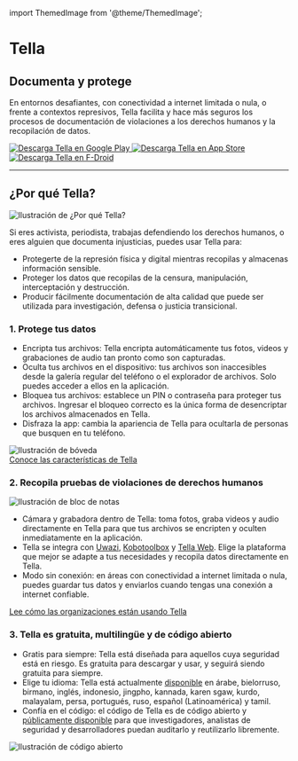 import ThemedImage from '@theme/ThemedImage';

<div id="intro">
    <div className="intro-column" id="intro-column1">
        <h1>Tella</h1>
        <h2>Documenta y protege</h2>
        <p>En entornos desafiantes, con conectividad a internet limitada o nula, o frente a contextos represivos, Tella facilita y hace más seguros los procesos de documentación de violaciones a los derechos humanos y la recopilación de datos.</p>
        <div className="download">
            <a href="https://play.google.com/store/apps/details?id=org.hzontal.tella" target="_blank">
                <img className="badge" src="img/google-play-badge.png" alt="Descarga Tella en Google Play"/>
            </a>
            <a href="https://apps.apple.com/us/app/tella-document-protect/id1598152580" target="_blank">
                <img className="badge" src="img/app-store-badge.svg" id="apple-store-badge" alt="Descarga Tella en App Store"/>
            </a>
            <a href="https://f-droid.org/packages/org.hzontal.tellaFOSS">
                <img className="badge" src="https://fdroid.gitlab.io/artwork/badge/get-it-on.png" alt="Descarga Tella en F-Droid" />
            </a>
        </div>
    </div>
    <div className="intro-column" id="intro-column2">
        <ThemedImage
            alt="Captura de pantalla de la aplicación Tella en Android. Mostrando conexiones a Tella Web Uwazi y la estructura de carpetas que muestra que dentro de Tella los usuarios pueden grabar y guardar imágenes, videos y audios de forma segura y encriptada."
            className="screen"
            sources={{
                light: 'img/home-black.svg',
                dark: 'img/home-white.svg',
              }}/>
    </div>
</div>

<hr></hr>

<div className="section">
    <h2>¿Por qué Tella?</h2>
    <div className="columns">
        <div className="column" id="section-column1">
            <img className="home-illustrations" src="img/why-tella.png" alt="Ilustración de ¿Por qué Tella?" />
        </div>
        <div className="column" id="section-column2">
            <p>Si eres activista, periodista, trabajas defendiendo los derechos humanos, o eres alguien que documenta injusticias, puedes usar Tella para:</p>
            <ul>
                <li><span className="emphasis">Protegerte</span> de la represión física y digital mientras recopilas y almacenas información sensible.</li>
                <li><span className="emphasis">Proteger los datos que recopilas</span> de la censura, manipulación, interceptación y destrucción.</li>
                <li><span className="emphasis">Producir fácilmente documentación de alta calidad</span> que puede ser utilizada para investigación, defensa o justicia transicional.</li>
            </ul>
        </div>
    </div>
</div>

<div className="section">
    <h3>1. Protege tus datos</h3>
    <div className="columns">
        <div className="column" id="section-column1">
            <ul>
                <li><span className="emphasis">Encripta tus archivos:</span> Tella encripta automáticamente tus fotos, videos y grabaciones de audio tan pronto como son capturadas.</li>
                <li><span className="emphasis">Oculta tus archivos en el dispositivo:</span> tus archivos son inaccesibles desde la galería regular del teléfono o el explorador de archivos. Solo puedes acceder a ellos en la aplicación.</li>
                <li><span className="emphasis">Bloquea tus archivos:</span> establece un PIN o contraseña para proteger tus archivos. Ingresar el bloqueo correcto es la única forma de desencriptar los archivos almacenados en Tella.</li>
                <li><span className="emphasis">Disfraza la app:</span> cambia la apariencia de Tella para ocultarla de personas que busquen en tu teléfono.</li>
            </ul>
        </div>
        <div className="column" id="section-column2">
            <img className="home-illustrations" src="img/vault.png" alt="Ilustración de bóveda" />
        </div>
    </div>
    <a type="button" href="features" className="clean-btn center button button--primary"> Conoce las características de Tella </a>  
</div>

<div className="section">
    <h3>2. Recopila pruebas de violaciones de derechos humanos</h3>
    <div className="columns">
        <div className="column" id="section-column1">
            <img className="home-illustrations" src="img/data.png" alt="Ilustración de bloc de notas"/>
        </div>
        <div className="column" id="section-column2">
            <ul>
                <li><span className="emphasis">Cámara y grabadora dentro de Tella:</span> toma fotos, graba videos y audio directamente en Tella para que tus archivos se encripten y oculten inmediatamente en la aplicación.</li>
                <li><span className="emphasis">Tella se integra</span> con <a href="for-organizations#uwazi">Uwazi</a>, <a href="for-organizations#open-data-kit-odk">Kobotoolbox</a> y <a href="for-organizations#tella-web">Tella Web</a>. Elige la plataforma que mejor se adapte a tus necesidades y recopila datos directamente en Tella.</li>
                <li><span className="emphasis">Modo sin conexión:</span> en áreas con conectividad a internet limitada o nula, puedes guardar tus datos y enviarlos cuando tengas una conexión a internet confiable.</li>
            </ul>
        </div>
    </div> 
    <a type="button" href="user-stories" className="clean-btn center button button--primary"> Lee cómo las organizaciones están usando Tella </a>    
</div>

<div className="section">
    <h3>3. Tella es gratuita, multilingüe y de código abierto</h3>
    <div className="columns">
        <div className="column" id="section-column1">
            <ul>
                <li><span className="emphasis">Gratis para siempre:</span> Tella está diseñada para aquellos cuya seguridad está en riesgo. Es gratuita para descargar y usar, y seguirá siendo gratuita para siempre.</li>
                <li><span className="emphasis">Elige tu idioma:</span> Tella está actualmente <a href="faq#what-languages-is-tella-available-in">disponible</a> en árabe, bielorruso, birmano, inglés, indonesio, jingpho, kannada, karen sgaw, kurdo, malayalam, persa, portugués, ruso, español (Latinoamérica) y tamil.</li>
                <li><span className="emphasis">Confía en el código:</span> el código de Tella es de código abierto y <a href="open-source">públicamente disponible</a> para que investigadores, analistas de seguridad y desarrolladores puedan auditarlo y reutilizarlo libremente.</li>
            </ul>
        </div>
        <div className="column" id="section-column2">
            <img className="home-illustrations" src="img/open-source.png" alt="Ilustración de código abierto" />
        </div>
    </div>
</div>